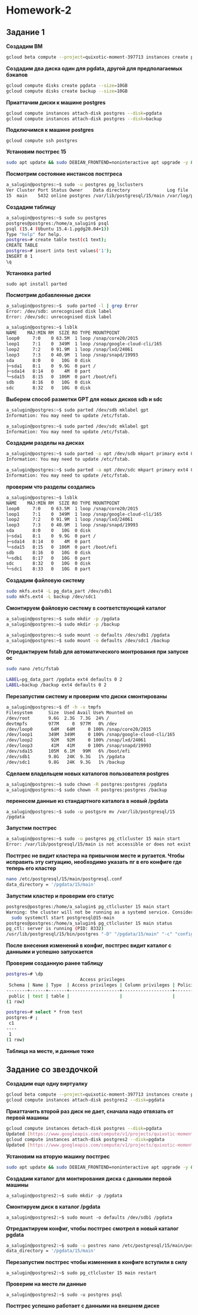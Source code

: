 # Homework-2

## Задание 1

**Создадим ВМ**
```bash
gcloud beta compute --project=quixotic-moment-397713 instances create postgres --zone=us-central1-a --machine-type=e2-small --subnet=default --network-tier=PREMIUM --maintenance-policy=MIGRATE --service-account=812144456828-compute@developer.gserviceaccount.com --scopes=https://www.googleapis.com/auth/devstorage.read_only,https://www.googleapis.com/auth/logging.write,https://www.googleapis.com/auth/monitoring.write,https://www.googleapis.com/auth/servicecontrol,https://www.googleapis.com/auth/service.management.readonly,https://www.googleapis.com/auth/trace.append --image-family=ubuntu-2004-lts --image-project=ubuntu-os-cloud --boot-disk-size=10GB --boot-disk-type=pd-ssd --boot-disk-device-name=postgres --no-shielded-secure-boot --shielded-vtpm --shielded-integrity-monitoring --reservation-affinity=any
```

**Создадим два диска один для pgdata, другой для предполагаемых бэкапов**
```bash
gcloud compute disks create pgdata --size=10GB
gcloud compute disks create backup --size=10GB
```
**Приаттачим диски к машине postgres**
```bash
gcloud compute instances attach-disk postgres --disk=pgdata
gcloud compute instances attach-disk postgres --disk=backup
```
**Подключимся к машине postgres**

``gcloud compute ssh postgres``

**Установим постгрес 15**
```bash
sudo apt update && sudo DEBIAN_FRONTEND=noninteractive apt upgrade -y && sudo sh -c 'echo "deb http://apt.postgresql.org/pub/repos/apt $(lsb_release -cs)-pgdg main" > /etc/apt/sources.list.d/pgdg.list' && wget --quiet -O - https://www.postgresql.org/media/keys/ACCC4CF8.asc | sudo apt-key add - && sudo apt-get update && sudo DEBIAN_FRONTEND=noninteractive apt -y install postgresql-15
```
**Посмотрим состояние инстансов постгреса**
```bash
a_salugin@postgres:~$ sudo -u postgres pg_lsclusters
Ver Cluster Port Status Owner    Data directory              Log file
15  main    5432 online postgres /var/lib/postgresql/15/main /var/log/postgresql/postgresql-15-main.log
```
**Создадим таблицу**
```bash
a_salugin@postgres:~$ sudo su postgres
postgres@postgres:/home/a_salugin$ psql
psql (15.4 (Ubuntu 15.4-1.pgdg20.04+1))
Type "help" for help.
postgres=# create table test(c1 text);
CREATE TABLE
postgres=# insert into test values('1');
INSERT 0 1
\q
```
**Установка parted**

`sudo apt install parted`

**Посмотрим добавленные диски**
```bash
a_salugin@postgres:~$  sudo parted -l | grep Error
Error: /dev/sdb: unrecognised disk label
Error: /dev/sdc: unrecognised disk label

a_salugin@postgres:~$ lsblk
NAME    MAJ:MIN RM  SIZE RO TYPE MOUNTPOINT
loop0     7:0    0 63.5M  1 loop /snap/core20/2015
loop1     7:1    0  349M  1 loop /snap/google-cloud-cli/165
loop2     7:2    0 91.9M  1 loop /snap/lxd/24061
loop3     7:3    0 40.9M  1 loop /snap/snapd/19993
sda       8:0    0   10G  0 disk
├─sda1    8:1    0  9.9G  0 part /
├─sda14   8:14   0    4M  0 part
└─sda15   8:15   0  106M  0 part /boot/efi
sdb       8:16   0   10G  0 disk
sdc       8:32   0   10G  0 disk
```
**Выберем способ разметки GPT для новых дисков sdb и sdc**
```bash
a_salugin@postgres:~$ sudo parted /dev/sdb mklabel gpt
Information: You may need to update /etc/fstab.

a_salugin@postgres:~$ sudo parted /dev/sdc mklabel gpt
Information: You may need to update /etc/fstab.
```
**Создадим разделы на дисках**
```bash
a_salugin@postgres:~$ sudo parted -a opt /dev/sdb mkpart primary ext4 0% 100%
Information: You may need to update /etc/fstab.

a_salugin@postgres:~$ sudo parted -a opt /dev/sdc mkpart primary ext4 0% 100%
Information: You may need to update /etc/fstab.
```
**проверим что разделы создались**
```bash
a_salugin@postgres:~$ lsblk
NAME    MAJ:MIN RM  SIZE RO TYPE MOUNTPOINT
loop0     7:0    0 63.5M  1 loop /snap/core20/2015
loop1     7:1    0  349M  1 loop /snap/google-cloud-cli/165
loop2     7:2    0 91.9M  1 loop /snap/lxd/24061
loop3     7:3    0 40.9M  1 loop /snap/snapd/19993
sda       8:0    0   10G  0 disk
├─sda1    8:1    0  9.9G  0 part /
├─sda14   8:14   0    4M  0 part
└─sda15   8:15   0  106M  0 part /boot/efi
sdb       8:16   0   10G  0 disk
└─sdb1    8:17   0   10G  0 part
sdc       8:32   0   10G  0 disk
└─sdc1    8:33   0   10G  0 part
```
**Создадим файловую систему**
```bash
sudo mkfs.ext4 -L pg_data_part /dev/sdb1
sudo mkfs.ext4 -L backup /dev/sdc1
```
**Смонтируем файловую систему в соответствующий каталог**
```bash
a_salugin@postgres:~$ sudo mkdir -p /pgdata
a_salugin@postgres:~$ sudo mkdir -p /backup

a_salugin@postgres:~$ sudo mount -o defaults /dev/sdb1 /pgdata
a_salugin@postgres:~$ sudo mount -o defaults /dev/sdc1 /backup
```
**Отредактируем fstab для автоматического монтрования при запуске ос**
```bash
sudo nano /etc/fstab

LABEL=pg_data_part /pgdata ext4 defaults 0 2
LABEL=backup /backup ext4 defaults 0 2
```
**Перезапустим систему и проверим что диски смонтированы**
```bash
a_salugin@postgres:~$ df -h -x tmpfs
Filesystem      Size  Used Avail Use% Mounted on
/dev/root       9.6G  2.3G  7.3G  24% /
devtmpfs        977M     0  977M   0% /dev
/dev/loop0       64M   64M     0 100% /snap/core20/2015
/dev/loop1      349M  349M     0 100% /snap/google-cloud-cli/165
/dev/loop2       92M   92M     0 100% /snap/lxd/24061
/dev/loop3       41M   41M     0 100% /snap/snapd/19993
/dev/sda15      105M  6.1M   99M   6% /boot/efi
/dev/sdb1       9.8G   24K  9.3G   1% /pgdata
/dev/sdc1       9.8G   24K  9.3G   1% /backup
```
**Сделаем владельцем новых каталогов пользователя postgres**
```bash
a_salugin@postgres:~$ sudo chown -R postgres:postgres /pgdata
a_salugin@postgres:~$ sudo chown -R postgres:postgres /backup
```
**перенесем данные из стандартного каталога в новый /pgdata**

``a_salugin@postgres:~$ sudo -u postgsre mv /var/lib/postgresql/15 /pgdata``

**Запустим постгрес**
```bash
a_salugin@postgres:~$ sudo -u postgres pg_ctlcluster 15 main start
Error: /var/lib/postgresql/15/main is not accessible or does not exist
```
**Постгрес не видит кластера на привычном месте и ругается. Чтобы исправить эту ситуацию, необходимо указать пг в его конфиге где теперь его кластер**
```bash
nano /etc/postgresql/15/main/postgresql.conf
data_directory = '/pgdata/15/main' 
```
**Запустим кластер и проверим  его статус**
```bash
postgres@postgres:/home/a_salugin$ pg_ctlcluster 15 main start
Warning: the cluster will not be running as a systemd service. Consider using systemctl:
  sudo systemctl start postgresql@15-main
postgres@postgres:/home/a_salugin$ pg_ctlcluster 15 main status
pg_ctl: server is running (PID: 8332)
/usr/lib/postgresql/15/bin/postgres "-D" "/pgdata/15/main" "-c" "config_file=/etc/postgresql/15/main/postgresql.conf"
```
**После внесения изменений в конфиг, постгрес видит каталог с данными и успешно запускается**

**Проверим созданную ранее таблицу**

```bash
postgres=# \dp
                            Access privileges
 Schema | Name | Type  | Access privileges | Column privileges | Policies
--------+------+-------+-------------------+-------------------+----------
 public | test | table |                   |                   |
(1 row)

postgres=# select * from test
postgres-# ;
 c1
----
 1
(1 row)
```

**Таблица на месте, и данные тоже**


## Задание со звездочкой

**Создадим еще одну виртуалку**

```bash
gcloud beta compute --project=quixotic-moment-397713 instances create postgres2 --zone=us-central1-a --machine-type=e2-small --subnet=default --network-tier=PREMIUM --maintenance-policy=MIGRATE --service-account=812144456828-compute@developer.gserviceaccount.com --scopes=https://www.googleapis.com/auth/devstorage.read_only,https://www.googleapis.com/auth/logging.write,https://www.googleapis.com/auth/monitoring.write,https://www.googleapis.com/auth/servicecontrol,https://www.googleapis.com/auth/service.management.readonly,https://www.googleapis.com/auth/trace.append --image-family=ubuntu-2004-lts --image-project=ubuntu-os-cloud --boot-disk-size=10GB --boot-disk-type=pd-ssd --boot-disk-device-name=postgres2 --no-shielded-secure-boot --shielded-vtpm --shielded-integrity-monitoring --reservation-affinity=any
gcloud compute instances attach-disk postgres2 --disk=pgdata
```
**Приаттачить второй раз диск не дает, сначала надо отвязать от первой машины**

```bash
gcloud compute instances detach-disk postgres --disk=pgdata
Updated [https://www.googleapis.com/compute/v1/projects/quixotic-moment-397713/zones/us-central1-a/instances/postgres].
gcloud compute instances attach-disk postgres2 --disk=pgdata
Updated [https://www.googleapis.com/compute/v1/projects/quixotic-moment-397713/zones/us-central1-a/instances/postgres2].
```
**Установим на вторую машину постгрес**
```bash
sudo apt update && sudo DEBIAN_FRONTEND=noninteractive apt upgrade -y && sudo sh -c 'echo "deb http://apt.postgresql.org/pub/repos/apt $(lsb_release -cs)-pgdg main" > /etc/apt/sources.list.d/pgdg.list' && wget --quiet -O - https://www.postgresql.org/media/keys/ACCC4CF8.asc | sudo apt-key add - && sudo apt-get update && sudo DEBIAN_FRONTEND=noninteractive apt -y install postgresql-15
```
**Создадим каталог для монтирования диска с данными первой машины**

`a_salugin@postgres2:~$ sudo mkdir -p /pgdata`

**Cмонтируем диск в каталог /pgdata**

`a_salugin@postgres2:~$ sudo mount -o defaults /dev/sdb1 /pgdata`

**Отредактируем конфиг, чтобы постгрес смотрел в новый каталог pgdata**
```bash
a_salugin@postgres2:~$ sudo -u postres nano /etc/postgresql/15/main/postgresql.conf
data_directory = '/pgdata/15/main'
```
**Перезапустим постгрес чтобы изменения в конфиге вступили в силу**

`a_salugin@postgres2:~$ sudo pg_ctlcluster 15 main restart`

**Проверим на месте ли данные**

``a_salugin@postgres2:~$ sudo -u postgres psql``

**Постгрес успешно работает с данными на внешнем диске**